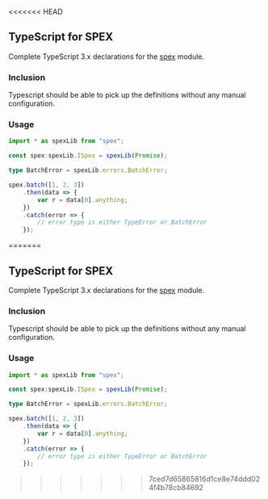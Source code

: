 <<<<<<< HEAD
## TypeScript for SPEX

Complete TypeScript 3.x declarations for the [spex] module.

### Inclusion

Typescript should be able to pick up the definitions without any manual configuration.

### Usage

```ts
import * as spexLib from "spex";

const spex:spexLib.ISpex = spexLib(Promise);

type BatchError = spexLib.errors.BatchError;

spex.batch([1, 2, 3])
    .then(data => {
        var r = data[0].anything;
    })
    .catch(error => {
        // error type is either TypeError or BatchError
    });
```

[spex]:https://github.com/vitaly-t/spex
=======
## TypeScript for SPEX

Complete TypeScript 3.x declarations for the [spex] module.

### Inclusion

Typescript should be able to pick up the definitions without any manual configuration.

### Usage

```ts
import * as spexLib from "spex";

const spex:spexLib.ISpex = spexLib(Promise);

type BatchError = spexLib.errors.BatchError;

spex.batch([1, 2, 3])
    .then(data => {
        var r = data[0].anything;
    })
    .catch(error => {
        // error type is either TypeError or BatchError
    });
```

[spex]:https://github.com/vitaly-t/spex
>>>>>>> 7ced7d65865816d1ce8e74ddd024f4b78cb84692
